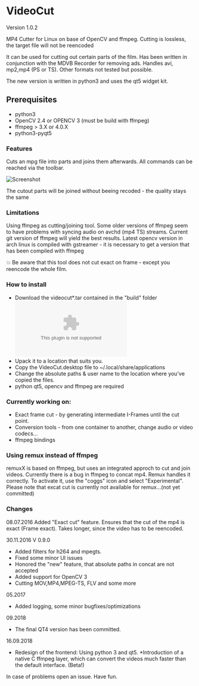 # VideoCut
Version 1.0.2

MP4 Cutter for Linux on base of OpenCV and ffmpeg. Cutting is lossless, the target file will not be reencoded 

It can be used for cutting out certain parts of the film. Has been written in conjunction with the MDVB Recorder for removing ads. Handles avi, mp2,mp4 (PS or TS). Other formats not tested but possible.

The new version is written in python3 and uses the qt5 widget kit.  
## Prerequisites
* python3
* OpenCV 2.4 or OPENCV 3 (must be build with ffmpeg)
* ffmpeg > 3.X or 4.0.X
* python3-pyqt5

### Features
Cuts an mpg file into parts and joins them afterwards. All commands can be reached via the toolbar.

![Screenshot](https://github.com/kanehekili/VideoCut/blob/master/Videocut.png)

The cutout parts will be joined without beeing recoded - the quality stays the same
### Limitations
Using ffmpeg as cutting/joining tool. Some older versions of ffmpeg seem to have problems with syncing audio on avchd (mp4 TS) streams. 
Current git version of ffmpeg will yield the best results.
Latest opencv version in arch linux is compiled with gstreamer - it is necessary to get a version that has been compiled with ffmpeg

:boom: Be aware that this tool does not cut exact on frame - except you reencode the whole film.

### How to install
* Download the videocut*.tar contained in the "build" folder ![here](https://github.com/kanehekili/VideoCut/raw/master/VideoCutter/build/videocut1.0.2.tar)
* Upack it to a location that suits you.
* Copy the VideoCut.desktop file to ~/.local/share/applications
* Change the absolute paths & user name to the location where you've copied the files.
* python qt5, opencv and ffmpeg are required

### Currently working on:
* Exact frame cut - by generating intermediate I-Frames until the cut point. 
* Conversion tools - from one container to another, change audio or video codecs...
* ffmpeg bindings

### Using remux instead of ffmpeg
remuxX is based on ffmpeg, but uses an integrated approch to cut and join videos. Currently there is a bug in ffmpeg to concat mp4. Remux handles it correctly. To activate it, use the "coggs" icon and select "Experimental".
Please note that excat cut is currently not available for remux...(not yet committed)

### Changes 
08.07.2016
Added "Exact cut" feature. Ensures that the cut of the mp4 is exact (Frame exact). Takes longer, since the video has to be reencoded. 

30.11.2016 V 0.9.0
* Added filters for h264 and mpegts. 
* Fixed some minor UI issues
* Honored the "new" feature, that absolute paths in concat are not accepted
* Added support for OpenCV 3
* Cutting MOV,MP4,MPEG-TS, FLV and some more 

05.2017
* Added logging, some minor bugfixes/optimizations

09.2018
* The final QT4 version has been committed. 

16.09.2018
* Redesign of the frontend: Using python 3 and qt5.
*Introduction of a native C ffmpeg layer, which can convert the videos much faster than the default interface. (Beta!)


In case of problems open an issue. 
Have fun. 
